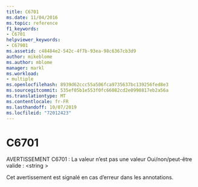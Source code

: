 ```yaml
---
title: C6701
ms.date: 11/04/2016
ms.topic: reference
f1_keywords:
- C6701
helpviewer_keywords:
- C67901
ms.assetid: c48484e2-542c-4f7b-93ea-98c6367cb3d9
author: mikeblome
ms.author: mblome
manager: markl
ms.workload:
- multiple
ms.openlocfilehash: 8939d62ccc55a506fca9735637bc139256fed8e3
ms.sourcegitcommit: 535ef05b1e553f0fc66082cd2e0998817eb2a56a
ms.translationtype: MT
ms.contentlocale: fr-FR
ms.lasthandoff: 10/07/2019
ms.locfileid: "72012423"
---
```

# <a name="c6701"></a>C6701
AVERTISSEMENT C6701 : La valeur n’est pas une valeur Oui/non/peut-être valide : \<string >

 Cet avertissement est signalé en cas d’erreur dans les annotations.